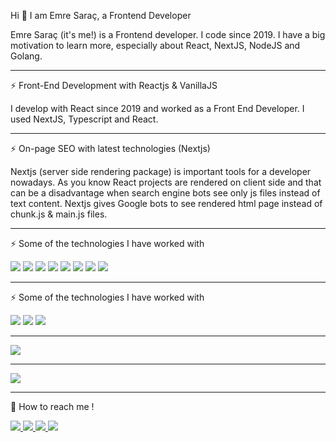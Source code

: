 <!-- Hi there 👋 -->

<!--
**Emmre/Emmre** is a ✨ _special_ ✨ repository because its `README.md` (this file) appears on your GitHub profile.-->

Hi 👋 I am Emre Saraç, a Frontend Developer
<p>Emre Saraç (it's me!) is a Frontend developer. I code since 2019. I have a big motivation to learn more, especially about React, NextJS, NodeJS and Golang.</p>

<hr />
<p>⚡ Front-End Development with Reactjs & VanillaJS</p>

<p>I develop with React since 2019 and worked as a Front End Developer. I used NextJS, Typescript and React.</p>

<hr />
<p>⚡ On-page SEO with latest technologies (Nextjs)</p>
<p>Nextjs (server side rendering package) is important tools for a developer nowadays. As you know React projects are rendered on client side and that can be a disadvantage when search engine bots see only js files instead of text content. Nextjs gives Google bots to see rendered html page instead of chunk.js & main.js files.</p>

<hr />
<p>⚡ Some of the technologies I have worked with</p>
<p>
<img src="https://camo.githubusercontent.com/035f44d943981d06cee1bee1b0cc45c29861ff3e154698bd887029d5aeaae142/68747470733a2f2f696d672e736869656c64732e696f2f62616467652f2d52656163742d3333333333333f7374796c653d666c6174266c6f676f3d5265616374266c6f676f436f6c6f723d363144414642" />
<img src="https://camo.githubusercontent.com/848defb760c0adff4362c04283f254f633ea8eff177c1640b209429d0e3d7627/68747470733a2f2f696d672e736869656c64732e696f2f62616467652f2d4a6176615363726970742d3333333333333f7374796c653d666c6174266c6f676f3d6a617661736372697074" />
<img src="https://camo.githubusercontent.com/f6f083ae13da79198eb507cec156afc37b673c3127d809c4c62634d0b9654bf8/687474703a2f2f696d672e736869656c64732e696f2f62616467652f2d52656163742532304e61746976652d3333333333333f7374796c653d666c6174266c6f676f3d7265616374" />
<img src="https://camo.githubusercontent.com/92685c7e4a6bfe52e72182572eb196ea7b44a5ec8e50f1aa14f343f08316df55/68747470733a2f2f696d672e736869656c64732e696f2f62616467652f2d4769742d3333333333333f7374796c653d666c6174266c6f676f3d676974266c6f676f436f6c6f723d463035303332" />
<img src="https://camo.githubusercontent.com/8fd25f1f1ec08b7cdab93cbe4c7a1fb842e49ea5bc4bf748555116c6972ba275/68747470733a2f2f696d672e736869656c64732e696f2f62616467652f2d4769744875622d3333333333333f7374796c653d666c6174266c6f676f3d676974687562266c6f676f436f6c6f723d464646464646" />
<img src="https://camo.githubusercontent.com/a68b8a243f31280de2915e9dd9e30285f89460bedd725855b3ef4aaee7d0a492/68747470733a2f2f696d672e736869656c64732e696f2f62616467652f2d4769744c61622d3333333333333f7374796c653d666c6174266c6f676f3d6769746c6162266c6f676f436f6c6f723d464646464646" />
<img src="https://camo.githubusercontent.com/893145cea6693a066b883d1e5e8b29dbe03334b1bb44330c70c4a6c2922856d0/68747470733a2f2f696d672e736869656c64732e696f2f62616467652f2d4a6972612d3333333333333f7374796c653d666c6174266c6f676f3d6a6972612d736f667477617265266c6f676f436f6c6f723d7768697465266c6f676f436f6c6f723d303035324343" />
<img src="https://camo.githubusercontent.com/349959f05ce13d4026ddff58f8c9732ce0d85a2c9cb04d9b3205d4d9470d41b2/687474703a2f2f696d672e736869656c64732e696f2f62616467652f2d4d61632532304f532d3333333333333f7374796c653d666c6174266c6f676f3d6170706c65" />
</p>
<hr />
<p>⚡ Some of the technologies I have worked with</p>
<p>
<img src="https://camo.githubusercontent.com/23987e6ee37fd7a46e1cbb6d44e1f57a9fbbea91c396c6be6f2157b8b6fea3b2/68747470733a2f2f696d672e736869656c64732e696f2f62616467652f6e6578746a732d2532333030373166332e7376673f267374796c653d666f722d7468652d6261646765266c6f676f3d6e6578742e6a73266c6f676f436f6c6f723d7768697465" />
<img src="https://camo.githubusercontent.com/035f44d943981d06cee1bee1b0cc45c29861ff3e154698bd887029d5aeaae142/68747470733a2f2f696d672e736869656c64732e696f2f62616467652f2d52656163742d3333333333333f7374796c653d666c6174266c6f676f3d5265616374266c6f676f436f6c6f723d363144414642" />
<img src="https://camo.githubusercontent.com/848defb760c0adff4362c04283f254f633ea8eff177c1640b209429d0e3d7627/68747470733a2f2f696d672e736869656c64732e696f2f62616467652f2d4a6176615363726970742d3333333333333f7374796c653d666c6174266c6f676f3d6a617661736372697074" />
</p>
<hr />
<img src="https://github-readme-stats.vercel.app/api?username=Emmre&hide=contribs,prs&show_icons=true&theme=radical" />
<hr />
<img src="https://github-readme-stats.vercel.app/api/top-langs/?username=Emmre&hide=html&layout=compact&show_icons=true&theme=radical" />

<hr />
<p>💬 How to reach me !</p>

<a href="mailto:emreesrc@gmail.com">
<img src="https://camo.githubusercontent.com/3b74b70793c9a65297a911b4160bfc192f376bf63f54e4806422a25feccf825f/68747470733a2f2f696d672e736869656c64732e696f2f62616467652f676d61696c2d677261793f6c6f676f3d676d61696c267374796c653d666f722d7468652d6261646765" />
</a>
<a href="https://t.me/emreesrc">
<img src="https://camo.githubusercontent.com/5179ac67be41dcce7c22779321eddfad008d398750ed086d490da6ed744f066b/68747470733a2f2f696d672e736869656c64732e696f2f62616467652f74656c656772616d2d677261793f6c6f676f3d74656c656772616d267374796c653d666f722d7468652d6261646765" />
</a>
<a href="https://medium.com/@emreesrc">
<img src="https://camo.githubusercontent.com/0033eb0d0cedb02d2c69d8dca8f4da1f071f993e25658362f95cb4b714b23670/68747470733a2f2f696d672e736869656c64732e696f2f62616467652f6d656469756d2d677261793f6c6f676f3d6d656469756d267374796c653d666f722d7468652d6261646765" />
</a>
<a href="https://www.linkedin.com/in/emreesrc/">
<img src="https://camo.githubusercontent.com/335c1636a1c41458321ef0a307a3d202fc613b29b4df358449b2be04ec51eeb7/68747470733a2f2f696d672e736869656c64732e696f2f62616467652f6c696e6b6564696e2d677261793f6c6f676f3d6c696e6b6564696e267374796c653d666f722d7468652d6261646765" />
</a>


